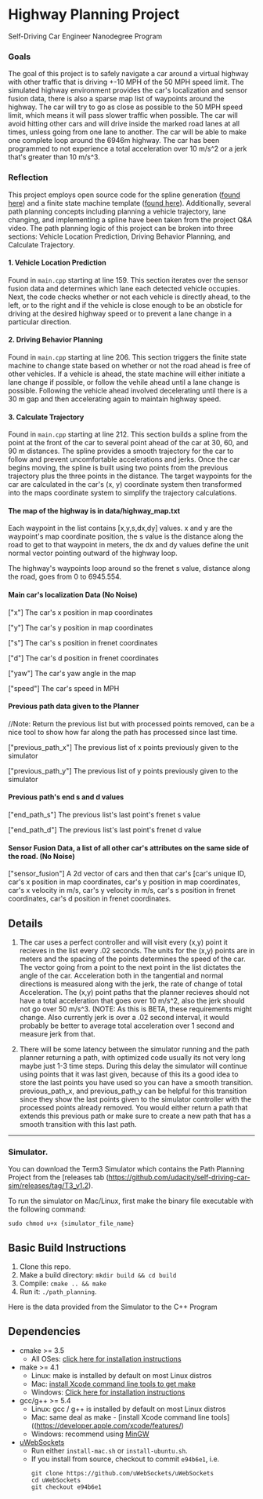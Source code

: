 # Highway Planning Project
Self-Driving Car Engineer Nanodegree Program

### Goals

The goal of this project is to safely navigate a car around a virtual highway with other traffic that is driving +-10 MPH of the 50 MPH speed limit. The simulated highway environment provides the car's localization and sensor fusion data, there is also a sparse map list of waypoints around the highway. The car will try to go as close as possible to the 50 MPH speed limit, which means it will pass slower traffic when possible. The car will avoid hitting other cars and will drive inside the marked road lanes at all times, unless going from one lane to another. The car will be able to make one complete loop around the 6946m highway. The car has been programmed to not experience a total acceleration over 10 m/s^2 or a jerk that's greater than 10 m/s^3.

### Reflection

This project employs open source code for the spline generation ([found here](https://kluge.in-chemnitz.de/opensource/spline/)) and a finite state machine template ([found here](https://github.com/eglimi/cppfsm)). Additionally, several path planning concepts including planning a vehicle trajectory, lane changing, and implementing a spline have been taken from the project Q&A video. The path planning logic of this project can be broken into three sections: Vehicle Location Prediction, Driving Behavior Planning, and Calculate Trajectory.

#### 1. Vehicle Location Prediction

Found in `main.cpp` starting at line 159. This section iterates over the sensor fusion data and determines which lane each detected vehicle occupies. Next, the code checks whether or not each vehicle is directly ahead, to the left, or to the right and if the vehicle is close enough to be an obsticle for driving at the desired highway speed or to prevent a lane change in a particular direction.

#### 2. Driving Behavior Planning

Found in `main.cpp` starting at line 206. This section triggers the finite state machine to change state based on whether or not the road ahead is free of other vehicles. If a vehicle is ahead, the state machine will either initiate a lane change if possible, or follow the vehile ahead until a lane change is possible. Following the vehicle ahead involved decelerating until there is a 30 m gap and then accelerating again to maintain highway speed.

#### 3. Calculate Trajectory

Found in `main.cpp` starting at line 212. This section builds a spline from the point at the front of the car to several point ahead of the car at 30, 60, and 90 m distances. The spline provides a smooth trajectory for the car to follow and prevent uncomfortable accelerations and jerks. Once the car begins moving, the spline is built using two points from the previous trajectory plus the three points in the distance. The target waypoints for the car are calculated in the car's (x, y) coordinate system then transformed into the maps coordinate system to simplify the trajectory calculations.

#### The map of the highway is in data/highway_map.txt

Each waypoint in the list contains  [x,y,s,dx,dy] values. x and y are the waypoint's map coordinate position, the s value is the distance along the road to get to that waypoint in meters, the dx and dy values define the unit normal vector pointing outward of the highway loop.

The highway's waypoints loop around so the frenet s value, distance along the road, goes from 0 to 6945.554.

#### Main car's localization Data (No Noise)

["x"] The car's x position in map coordinates

["y"] The car's y position in map coordinates

["s"] The car's s position in frenet coordinates

["d"] The car's d position in frenet coordinates

["yaw"] The car's yaw angle in the map

["speed"] The car's speed in MPH

#### Previous path data given to the Planner

//Note: Return the previous list but with processed points removed, can be a nice tool to show how far along
the path has processed since last time. 

["previous_path_x"] The previous list of x points previously given to the simulator

["previous_path_y"] The previous list of y points previously given to the simulator

#### Previous path's end s and d values 

["end_path_s"] The previous list's last point's frenet s value

["end_path_d"] The previous list's last point's frenet d value

#### Sensor Fusion Data, a list of all other car's attributes on the same side of the road. (No Noise)

["sensor_fusion"] A 2d vector of cars and then that car's [car's unique ID, car's x position in map coordinates, car's y position in map coordinates, car's x velocity in m/s, car's y velocity in m/s, car's s position in frenet coordinates, car's d position in frenet coordinates. 

## Details

1. The car uses a perfect controller and will visit every (x,y) point it recieves in the list every .02 seconds. The units for the (x,y) points are in meters and the spacing of the points determines the speed of the car. The vector going from a point to the next point in the list dictates the angle of the car. Acceleration both in the tangential and normal directions is measured along with the jerk, the rate of change of total Acceleration. The (x,y) point paths that the planner recieves should not have a total acceleration that goes over 10 m/s^2, also the jerk should not go over 50 m/s^3. (NOTE: As this is BETA, these requirements might change. Also currently jerk is over a .02 second interval, it would probably be better to average total acceleration over 1 second and measure jerk from that.

2. There will be some latency between the simulator running and the path planner returning a path, with optimized code usually its not very long maybe just 1-3 time steps. During this delay the simulator will continue using points that it was last given, because of this its a good idea to store the last points you have used so you can have a smooth transition. previous_path_x, and previous_path_y can be helpful for this transition since they show the last points given to the simulator controller with the processed points already removed. You would either return a path that extends this previous path or make sure to create a new path that has a smooth transition with this last path.

---

### Simulator.
You can download the Term3 Simulator which contains the Path Planning Project from the [releases tab (https://github.com/udacity/self-driving-car-sim/releases/tag/T3_v1.2).  

To run the simulator on Mac/Linux, first make the binary file executable with the following command:
```shell
sudo chmod u+x {simulator_file_name}
```

## Basic Build Instructions

1. Clone this repo.
2. Make a build directory: `mkdir build && cd build`
3. Compile: `cmake .. && make`
4. Run it: `./path_planning`.

Here is the data provided from the Simulator to the C++ Program

## Dependencies

* cmake >= 3.5
  * All OSes: [click here for installation instructions](https://cmake.org/install/)
* make >= 4.1
  * Linux: make is installed by default on most Linux distros
  * Mac: [install Xcode command line tools to get make](https://developer.apple.com/xcode/features/)
  * Windows: [Click here for installation instructions](http://gnuwin32.sourceforge.net/packages/make.htm)
* gcc/g++ >= 5.4
  * Linux: gcc / g++ is installed by default on most Linux distros
  * Mac: same deal as make - [install Xcode command line tools]((https://developer.apple.com/xcode/features/)
  * Windows: recommend using [MinGW](http://www.mingw.org/)
* [uWebSockets](https://github.com/uWebSockets/uWebSockets)
  * Run either `install-mac.sh` or `install-ubuntu.sh`.
  * If you install from source, checkout to commit `e94b6e1`, i.e.
    ```
    git clone https://github.com/uWebSockets/uWebSockets 
    cd uWebSockets
    git checkout e94b6e1
    ```